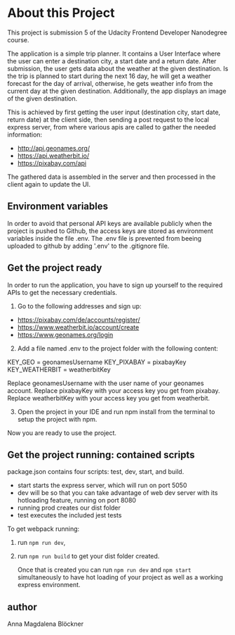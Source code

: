 # About this Project

This project is submission 5 of the Udacity Frontend Developer Nanodegree course.

The application is a simple trip planner.
It contains a User Interface where the user can enter a destination city, a start date and a return date.
After submission, the user gets data about the weather at the given destination. Is the trip is planned to start during the next 16 day, he will get a weather forecast for the day of arrival, otherwise, he gets weather info from the current day at the given destination.
Additionally, the app displays an image of the given destination.

This is achieved by first getting the user input (destination city, start date, return date) at the client side, then sending a post request to the local express server, from where various apis are called to gather the needed information:

- http://api.geonames.org/
- https://api.weatherbit.io/
- https://pixabay.com/api

The gathered data is assembled in the server and then processed in the client again to update the UI.

## Environment variables

In order to avoid that personal API keys are available publicly when the project is pushed to Github, the access keys are stored as environment variables inside the file .env.
The .env file is prevented from beeing uploaded to github by adding '.env' to the .gitignore file.

## Get the project ready

In order to run the application, you have to sign up yourself to the required APIs to get the necessary credentials.

1. Go to the following addresses and sign up:

- https://pixabay.com/de/accounts/register/
- https://www.weatherbit.io/account/create
- https://www.geonames.org/login

2. Add a file named .env to the project folder with the following content:

KEY_GEO = geonamesUsername
KEY_PIXABAY = pixabayKey
KEY_WEATHERBIT = weatherbitKey

Replace geonamesUsername with the user name of your geonames account.
Replace pixabayKey with your access key you get from pixabay.
Replace weatherbitKey with your access key you get from weatherbit.

3. Open the project in your IDE and run npm install from the terminal to setup the project with npm.

Now you are ready to use the project.

## Get the project running: contained scripts

package.json contains four scripts: test, dev, start, and build.

- start starts the express server, which will run on port 5050
- dev will be so that you can take advantage of web dev server with its hotloading feature, running on port 8080
- running prod creates our dist folder
- test executes the included jest tests

To get webpack running:

1. run `npm run dev`,
2. run `npm run build` to get your dist folder created.

   Once that is created you can run `npm run dev` and `npm start` simultaneously to have hot loading of your project as well as a working express environment.

## author

Anna Magdalena Blöckner
